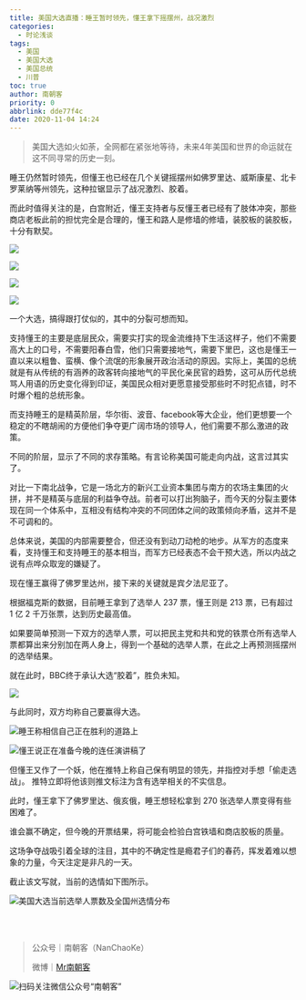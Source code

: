 ```yaml
---
title: 美国大选直播：睡王暂时领先，懂王拿下摇摆州，战况激烈
categories:
  - 时论浅谈
tags:
  - 美国
  - 美国大选
  - 美国总统
  - 川普
toc: true
author: 南朝客
priority: 0
abbrlink: dde77f4c
date: 2020-11-04 14:24
---
```


> 美国大选如火如荼，全网都在紧张地等待，未来4年美国和世界的命运就在这不同寻常的历史一刻。

<!-- more -->

睡王仍然暂时领先，但懂王也已经在几个关键摇摆州如佛罗里达、威斯康星、北卡罗莱纳等州领先，这种拉锯显示了战况激烈、胶着。



而此时值得关注的是，白宫附近，懂王支持者与反懂王者已经有了肢体冲突，那些商店老板此前的担忧完全是合理的，懂王和路人是修墙的修墙，装胶板的装胶板，十分有默契。



![](http://write.godread.cn/meiguodaxuanzhibo/fanchuan_01.JPG)

![](http://write.godread.cn/meiguodaxuanzhibo/fanchuan_02.JPG)

![](http://write.godread.cn/meiguodaxuanzhibo/fanchuan_03.JPG)

![](http://write.godread.cn/meiguodaxuanzhibo/fanchuan_04.JPG)



一个大选，搞得跟打仗似的，其中的分裂可想而知。



支持懂王的主要是底层民众，需要实打实的现金流维持下生活这样子，他们不需要高大上的口号，不需要阳春白雪，他们只需要接地气，需要下里巴，这也是懂王一直以来以粗鲁、蛮横、像个流氓的形象展开政治活动的原因。实际上，美国的总统就是有从传统的有涵养的政客转向接地气的平民化亲民官的趋势，这可从历代总统骂人用语的历史变化得到印证，美国民众相对更愿意接受那些时不时犯点错，时不时爆个粗的总统形象。



而支持睡王的是精英阶层，华尔街、波音、facebook等大企业，他们更想要一个稳定的不瞎胡闹的方便他们争夺更广阔市场的领导人，他们需要不那么激进的政策。



不同的阶层，显示了不同的求存策略。有言论称美国可能走向内战，这言过其实了。



对比一下南北战争，它是一场北方的新兴工业资本集团与南方的农场主集团的火拼，并不是精英与底层的利益争夺战。前者可以打出狗脑子，而今天的分裂主要体现在同一个体系中，互相没有结构冲突的不同团体之间的政策倾向矛盾，这并不是不可调和的。



总体来说，美国的内部需要整合，但还没有到动刀动枪的地步。从军方的态度来看，支持懂王和支持睡王的基本相当，而军方已经表态不会干预大选，所以内战之说有点哗众取宠的嫌疑了。



现在懂王赢得了佛罗里达州，接下来的关键就是宾夕法尼亚了。



根据福克斯的数据，目前睡王拿到了选举人 237 票，懂王则是 213 票，已有超过 1 亿 2 千万张票，达到历史最高值。



如果要简单预测一下双方的选举人票，可以把民主党和共和党的铁票仓所有选举人票都算出来分别加在两人身上，得到一个基础的选举人票，在此之上再预测摇摆州的选举结果。



就在此时，BBC终于承认大选“胶着”，胜负未知。



![](http://write.godread.cn/meiguodaxuanzhibo/bbc-jiaozhuo.jpg)



与此同时，双方均称自己要赢得大选。



![睡王称相信自己正在胜利的道路上](http://write.godread.cn/meiguodaxuanzhibo/shuiwangyin.jpg)

![懂王说正在准备今晚的连任演讲稿了](http://write.godread.cn/meiguodaxuanzhibo/dongwangyin.jpg)



但懂王又作了一个妖，他在推特上称自己保有明显的领先，并指控对手想「偷走选战」。 推特立即将他该则推文标注为含有选举相关的不实信息。



此时，懂王拿下了佛罗里达、俄亥俄，睡王想轻松拿到 270 张选举人票变得有些困难了。



谁会赢不确定，但今晚的开票结果，将可能会检验白宫铁墙和商店胶板的质量。



这场争夺战吸引着全球的注目，其中的不确定性是瘾君子们的春药，挥发着难以想象的力量，今天注定是非凡的一天。



截止该文写就，当前的选情如下图所示。



![美国大选当前选举人票数及全国州选情分布](http://write.godread.cn/meiguodaxuanzhibo/dangqianxuanqing-1104.jpg)

<br>

<br>

> 公众号｜南朝客（NanChaoKe）
>
> 微博｜<a href="https://weibo.com/u/2821715870">Mr南朝客</a>



![扫码关注微信公众号“南朝客”](http://write.godread.cn/permanent/wxsearch-nck.jpg)